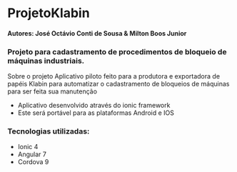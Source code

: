 # ProjetoKlabin
#### Autores: José Octávio Conti de Sousa & Milton Boos Junior

### Projeto para cadastramento de procedimentos de bloqueio de máquinas industriais.
Sobre o projeto
Aplicativo piloto feito para a produtora e exportadora de papéis Klabin para automatizar o cadastramento de bloqueios de máquinas para ser feita sua manutenção

- Aplicativo desenvolvido através do ionic framework 
- Este será portável para as plataformas Android e IOS

### Tecnologias utilizadas:
- Ionic 4
- Angular 7
- Cordova 9
